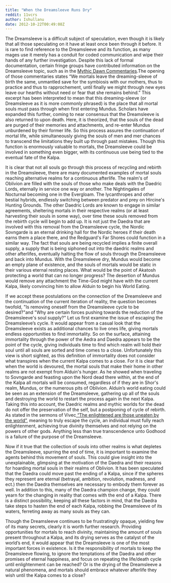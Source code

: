 ```yaml
---
title: "When the Dreamsleeve Runs Dry"
reddit: 11vcrs
author: Ishullanu
date: 2012-10-22T00:49:08Z
---
```


 The Dreamsleeve is a difficult subject of speculation, even though it is likely that all those speculating on it have at least once been through it before. It is rare to find reference to the Dreamsleeve and its function, as many mages use it merely has a conduit for coded communication and wipe their hands of any further investigation. Despite this lack of formal documentation, certain fringe groups have contributed information on the Dreamsleeve topic, such as in the [Mythic Dawn Commentaries](http://www.imperial-library.info/content/mythic-dawn-commentaries).The opening of those commentaries states “We mortals leave the dreaming-sleeve of birth the same, unmantled save for the symbiosis with our mothers, thus to practice and thus to rapprochement, until finally we might through new eyes leave our hearths without need or fear that she remains behind.” This excerpt has been interpreted to mean that this dreaming-sleeve (or Dreamsleeve as it is more commonly phrased) is the place that all mortal souls must pass through when first entering Mundus. Scholars have expanded this further, coming to near consensus that the Dreamsleeve is also returned to upon death. Here, it is theorized, that the souls of the dead are purged of their memories and attachments, and re-enter Mundus unburdened by their former life. So this process assures the continuation of mortal life, while simultaneously giving the souls of men and mer chances to transcend the limitations they built up through past mistakes. Though this function is enormously valuable to mortals, the Dreamsleeve could be involved in something even bigger, with its continuous use being tied to the eventual fate of the Kalpa.

 It is clear that not all souls go through this process of recycling and rebirth in the Dreamsleeve, there are many documented examples of mortal souls reaching alternative realms for a continuous afterlife. The realm's of Oblivion are filled with the souls of those who make deals with the Daedric Lords, eternally in service one way or another. The Nightingales of Nocturnal becoming one in the Evergloam. The lycanthropes and other bestial hybrids, endlessly switching between predator and prey on Hircine's Hunting Grounds. The other Daedric Lords are known to engage in similar agreements, sheltering mortals in their respective realms (or at least harvesting their souls in some way), over time these souls removed from the rebirth cycle will begin to add up. It is not just the Daedra that are involved with this removal from the Dreamsleeve cycle, the Nordic Sovngarde is an eternal drinking hall for the Nordic heroes if their death earns them a place there, and the Redguard's Far Shores could function in a similar way. The fact that souls are being recycled implies a finite overall supply, a supply that is being siphoned out into the daedric realms and other afterlifes, eventually halting the flow of souls through the Dreamsleeve and back into Mundus. With the Dreamsleeve dry, Mundus would become an empty plane of existence, and the souls of mortals would be static in their various eternal resting places. What would be the point of Akatosh protecting a world that can no longer progress? The desertion of Mundus would remove any attachment the Time-God might have with the current Kalpa, likely convincing him to allow Alduin to begin his World Eating. 

If we accept these postulations on the connection of the Dreamsleeve and the continuation of the current iteration of reality, the question becomes twofold, "Is removing oneself from the Dreamsleeve cycle to be desired?"and "Why are certain forces pushing towards the reduction of the Dreamsleeve's soul supply?" Let us first examine the issue of escaping the Dreamsleeve’s cycle. It would appear from a casual look that the Dreamsleeve exists as additional chances to live ones life, giving mortals endless opportunities to find immortality. So on the surface, attaining immortality through the power of the Aedra and Daedra appears to be the point of the cycle, giving individuals time to find which realm will hold their soul until all souls are sorted and time comes to a close. Unfortunately this view is short sighted, as this definition of immortality does not consider what transpires when the current Kalpa comes to a close. For it is clear that when the world is devoured, the mortal souls that make their home in other realms are not exempt from Alduin's hunger. As he showed when traveling to Sovngarde and feasting upon the Nord dead there within, at the end of the Kalpa all mortals will be consumed, regardless of if they are in Shor's realm, Mundus, or the numerous pits of Oblivion. Alduin’s world eating could be seen as an extension of the Dreamsleeve, gathering up all of the souls and destroying the world to restart the process again in the next Kalpa. Taking this into account, the Daedric realms and mythic worlds for the dead do not offer the preservation of the self, but a postponing of cycle of rebirth. As stated in the sermons of Vivec[ “The enlightened are those uneaten by the world”](http://www.imperial-library.info/content/thirty-six-lessons-vivec-sermon-twenty-one), meaning to truly escape the cycle, an individual must fully reach enlightenment, achieving true divinity themselves and not relying on the powers of other gods. Anything less than true transcendence unto Godhood is a failure of the purpose of the Dreamsleeve. 

Now if it true that the collection of souls into other realms is what depletes the Dreamsleeve, spurring the end of time, it is important to examine the agents behind this movement of souls. This could give insight into the unexplainable, glimpsing at the motivation of the Daedra and their reasons for hoarding mortal souls in their realms of Oblivion. It has been speculated that the Daedra could move past the ending of a Kalpa, since if the spheres they represent are eternal (betrayal, ambition, revolution, madness, and ect.) then the Daedra themselves are necessary to embody them forever as well. In addition to this, many of the Daedra champion change, they could yearn for the changing in reality that comes with the end of a Kalpa. There is a distinct possibility, keeping all these factors in mind, that the Daedra take steps to hasten the end of each Kalpa, robbing the Dreamsleeve of its waters, ferreting away as many souls as they can.

Though the Dreamsleeve continues to be frustratingly opaque, yielding few of its many secrets, clearly it is worth further research. Providing opportunities for mortals to reach divinity, maintaining the amount of souls present throughout a Kalpa, and its drying serves as the catalyst of the world’s end, it would appear that the Dreamsleeve is one of the most important forces in existence. Is it the responsibility of mortals to keep the Dreamsleeve flowing, to ignore the temptations of the Daedra and other promises of eternal happiness, and focus on repeating the life/death cycle until  enlightenment can be reached? Or is the drying of the Dreamsleeve a natural phenomena, and mortals should embrace whatever afterlife they wish until the Kalpa comes to a close?

